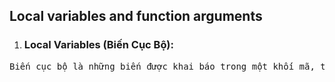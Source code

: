 ## Local variables and function arguments </br>
1. ### Local Variables (Biến Cục Bộ): </br>
<pre>
Biến cục bộ là những biến được khai báo trong một khối mã, thường là bên trong một hàm hoặc một câu lệnh ghép (được bao quanh bởi dấu ngoặc nhọn {}). Những biến này chỉ có thể truy cập được trong khối mã mà chúng được khai báo. Khi luồng điều khiển thoát khỏi khối mã đó, các biến cục bộ sẽ bị hủy bỏ và bộ nhớ của chúng sẽ được giải phóng.
</pre>
